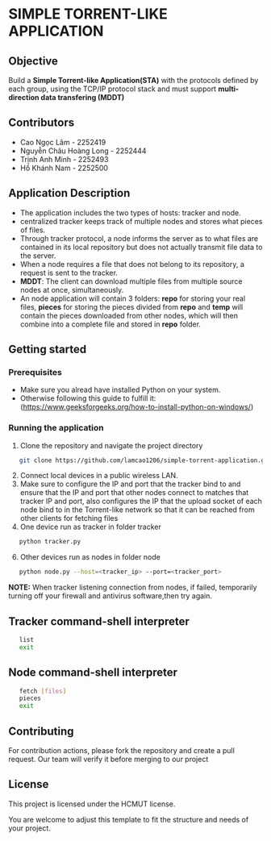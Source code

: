 
# **SIMPLE TORRENT-LIKE APPLICATION**

## **Objective**

Build a **Simple Torrent-like Application(STA)** with the protocols defined by each group, using
the TCP/IP protocol stack and must support **multi-direction data transfering (MDDT)**

## **Contributors**

- Cao Ngọc Lâm - 2252419
- Nguyễn Châu Hoàng Long - 2252444
- Trịnh Anh Minh - 2252493
- Hồ Khánh Nam - 2252500

## **Application Description**

- The application includes the two types of hosts: tracker and node.
- centralized tracker keeps track of multiple nodes and stores what pieces of files.
- Through tracker protocol, a node informs the server as to what files are contained in its local
  repository but does not actually transmit file data to the server.
- When a node requires a file that does not belong to its repository, a request is sent to the
  tracker.
- **MDDT**: The client can download multiple files from multiple source nodes at once,
  simultaneously.
- An node application will contain 3 folders: **repo** for storing your real files, **pieces** for storing the pieces divided from **repo** and **temp** will contain the pieces downloaded from other nodes, which will then combine into a complete file and stored in **repo** folder.

## **Getting started**

### **Prerequisites**

- Make sure you alread have installed Python on your system.
- Otherwise following this guide to fulfill it: (https://www.geeksforgeeks.org/how-to-install-python-on-windows/)

### **Running the application**

1. Clone the repository and navigate the project directory

```bash
   git clone https://github.com/lamcao1206/simple-torrent-application.git
```

2. Connect local devices in a public wireless LAN.
3. Make sure to configure the IP and port that the tracker bind to and ensure that the IP and port that other nodes connect to matches that tracker IP and port, also configures the IP that the upload socket of each node bind to in the Torrent-like network so that it can be reached from other clients for fetching files
4. One device run as tracker in folder tracker

```bash
   python tracker.py
```

6. Other devices run as nodes in folder node

```bash
   python node.py --host=<tracker_ip> --port=<tracker_port>
```

**NOTE:** When tracker listening connection from nodes, if failed, temporarily turning off your firewall and antivirus software,then try again.

## **Tracker command-shell interpreter**
```bash
   list
   exit
```
## **Node command-shell interpreter**
```bash
   fetch [files]
   pieces
   exit
```
## **Contributing**

For contribution actions, please fork the repository and create a pull request. Our team will verify it before merging to our project

## **License**

This project is licensed under the HCMUT license.

You are welcome to adjust this template to fit the structure and needs of your project.
